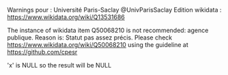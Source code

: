 Warnings pour : Université Paris-Saclay @UnivParisSaclay
Edition wikidata : https://www.wikidata.org/wiki/Q13531686 

The instance of wikidata item Q50068210 is not recommended: agence publique.
  Reason is: Statut pas assez précis.
  Please check https://www.wikidata.org/wiki/Q50068210
  using the guideline at https://github.com/cpesr 

'x' is NULL so the result will be NULL 

